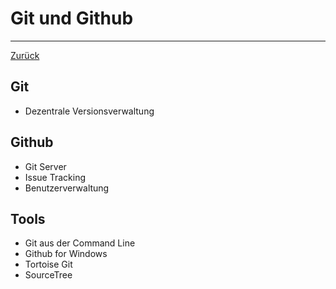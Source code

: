 # Git und Github

---

[Zurück](../README.md)

## Git
* Dezentrale Versionsverwaltung

## Github
* Git Server
* Issue Tracking
* Benutzerverwaltung

## Tools
* Git aus der Command Line
* Github for Windows
* Tortoise Git
* SourceTree
